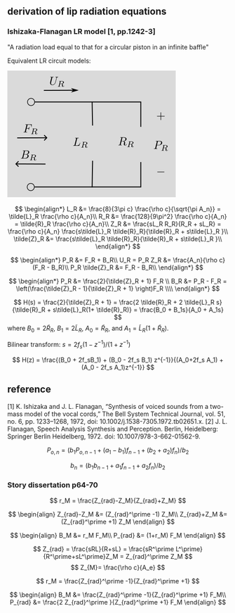 ## derivation of lip radiation equations

### Ishizaka-Flanagan LR model [1, pp.1242-3]


"A radiation load equal to that for a circular piston in an infinite baffle"

Equivalent LR circuit models:

![LR circuit](lip-radiation.svg)

$$
\begin{align*}
L_R &= \frac{8}{3\pi c} \frac{\rho c}{\sqrt{\pi A_n}} = \tilde{L}_R \frac{\rho c}{A_n}\\
R_R &= \frac{128}{9\pi^2} \frac{\rho c}{A_n} = \tilde{R}_R \frac{\rho c}{A_n}\\
Z_R &= \frac{sL_R R_R}{R_R + sL_R} = \frac{\rho c}{A_n} \frac{s\tilde{L}_R \tilde{R}_R}{\tilde{R}_R + s\tilde{L}_R }\\
\tilde{Z}_R &= \frac{s\tilde{L}_R \tilde{R}_R}{\tilde{R}_R + s\tilde{L}_R }\\
\end{align*}
$$

$$
\begin{align*}
P_R &= F_R + B_R\\
U_R = P_R Z_R &= \frac{A_n}{\rho c} (F_R - B_R)\\
P_R \tilde{Z}_R &= F_R - B_R\\
\end{align*}
$$

$$
\begin{align*}
P_R &= \frac{2}{\tilde{Z}_R + 1} F_R \\
B_R &= P_R - F_R = \left(\frac{\tilde{Z}_R - 1}{\tilde{Z}_R + 1} \right)F_R \\\\
\end{align*}
$$

$$
H(s) = \frac{2}{\tilde{Z}_R + 1} = \frac{2 \tilde{R}_R + 2 \tilde{L}_R s}{\tilde{R}_R + s\tilde{L}_R(1+ \tilde{R}_R)} = \frac{B_0 + B_1s}{A_0 + A_1s}
$$
where $B_0 = 2\tilde{R}_R$, $B_1 = 2\tilde{L}_R$, $A_0 = \tilde{R}_R$, and $A_1 = \tilde{L}_R(1+\tilde{R}_R)$.

Bilinear transform: $s = 2f_s (1-z^{-1}) / (1+z^{-1})$

$$
H(z) = \frac{(B_0 + 2f_sB_1) + (B_0 - 2f_s B_1) z^{-1}}{(A_0+2f_s A_1) + (A_0 - 2f_s A_1)z^{-1}}
$$

## reference
[1] K. Ishizaka and J. L. Flanagan, “Synthesis of voiced sounds from a two-mass model of the vocal cords,” The Bell System Technical Journal, vol. 51, no. 6, pp. 1233–1268, 1972, doi: 10.1002/j.1538-7305.1972.tb02651.x.
[2] J. L. Flanagan, Speech Analysis Synthesis and Perception. Berlin, Heidelberg: Springer Berlin Heidelberg, 1972. doi: 10.1007/978-3-662-01562-9.

$$
P_{o,n} = (b_1 P_{o,n-1}  + (a_1-b_1) f_{n-1}  + (b_2+a_2) f_n )/b_2
$$  

$$
b_n = (b_1 b_{n-1} + a_1 f_{n-1} + a_2 f_n) / b_2
$$

### Story dissertation p64-70

$$
r_M = \frac{Z_{rad}-Z_M}{Z_{rad}+Z_M}
$$

$$
\begin{align}
Z_{rad}-Z_M &= (Z_{rad}^\prime -1) Z_M\\
Z_{rad}+Z_M &= (Z_{rad}^\prime +1) Z_M
\end{align}
$$

$$
\begin{align}
B_M &= r_M F_M\\
P_{rad} &= (1+r_M) F_M
\end{align}
$$

$$
Z_{rad} = \frac{sRL}{R+sL} = \frac{sR^\prime L^\prime}{R^\prime+sL^\prime}Z_M = Z_{rad}^\prime Z_M
$$
$$
Z_{M}= \frac{\rho c}{A_e}
$$

$$
r_M = \frac{Z_{rad}^\prime -1}{Z_{rad}^\prime +1}
$$


$$
\begin{align}
B_M &= \frac{Z_{rad}^\prime -1}{Z_{rad}^\prime +1} F_M\\
P_{rad} &= \frac{2 Z_{rad}^\prime }{Z_{rad}^\prime +1} F_M
\end{align}
$$
